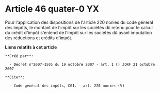 # Article 46 quater-0 YX

Pour l'application des dispositions de l'article 220 nonies du code général des impôts, le montant de l'impôt sur les
sociétés dû retenu pour le calcul du crédit d'impôt s'entend de l'impôt sur les sociétés dû avant imputation des réductions
et crédits d'impôt.

**Liens relatifs à cet article**

	**Créé par**:

	  - Décret n°2007-1505 du 19 octobre 2007 - art. 1 () JORF 21 octobre 2007

	**Cite**:

	  - Code général des impôts, CGI. - art. 220 nonies (V)
